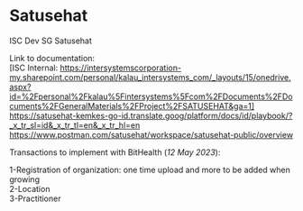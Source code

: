 # Satusehat
ISC Dev SG Satusehat

Link to documentation:  
[ISC Internal: https://intersystemscorporation-my.sharepoint.com/personal/kalau_intersystems_com/_layouts/15/onedrive.aspx?id=%2Fpersonal%2Fkalau%5Fintersystems%5Fcom%2FDocuments%2FDocuments%2FGeneralMaterials%2FProject%2FSATUSEHAT&ga=1]   
https://satusehat-kemkes-go-id.translate.goog/platform/docs/id/playbook/?_x_tr_sl=id&_x_tr_tl=en&_x_tr_hl=en  
https://www.postman.com/satusehat/workspace/satusehat-public/overview  

Transactions to implement with BitHealth (*12 May 2023*):

1-Registration of organization: one time upload and more to be added when growing  
2-Location  
3-Practitioner  


